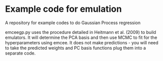 # Example code for emulation
A repository for example codes to do Gaussian Process regression


emceegp.py uses the procedure detailed in Heitmann et al. (2009) to build emulators. It will determine the PCA basis and then use MCMC to fit for the hyperparameters using emcee. It does not make predictions - you will need to take the predicted weights and PC basis functions plug them into a separate code. 
